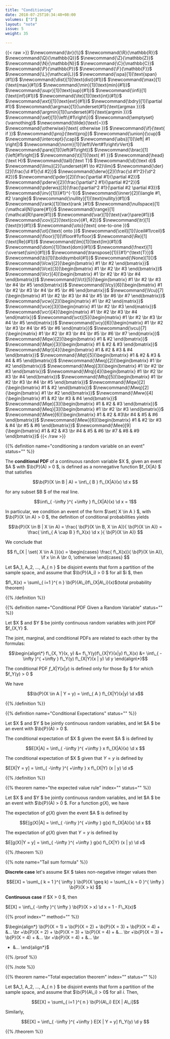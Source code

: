 ```yaml
---
title: "Conditioning"
date: 2018-07-25T10:34:48+08:00
volumes: ["3"]
layout: "note"
issue: 5
weight: 35

---
```


<!--more-->

<div class="latex-macros">
  {{< raw >}}
    $\newcommand{\br}{\\}$
    $\newcommand{\R}{\mathbb{R}}$
    $\newcommand{\Q}{\mathbb{Q}}$
    $\newcommand{\Z}{\mathbb{Z}}$
    $\newcommand{\N}{\mathbb{N}}$
    $\newcommand{\C}{\mathbb{C}}$
    $\newcommand{\P}{\mathbb{P}}$
    $\newcommand{\F}{\mathbb{F}}$
    $\newcommand{\L}{\mathcal{L}}$
    $\newcommand{\spa}[1]{\text{span}(#1)}$
    $\newcommand{\dist}[1]{\text{dist}(#1)}$
    $\newcommand{\max}[1]{\text{max}(#1)}$
    $\newcommand{\min}[1]{\text{min}(#1)}$
    $\newcommand{\supr}[1]{\text{sup}(#1)}$
    $\newcommand{\infi}[1]{\text{inf}(#1)}$
    $\newcommand{\ite}[1]{\text{int}(#1)}$
    $\newcommand{\ext}[1]{\text{ext}(#1)}$
    $\newcommand{\bdry}[1]{\partial #1}$
    $\newcommand{\argmax}[1]{\underset{#1}{\text{argmax }}}$
    $\newcommand{\argmin}[1]{\underset{#1}{\text{argmin }}}$
    $\newcommand{\set}[1]{\left\{#1\right\}}$
    $\newcommand{\emptyset}{\varnothing}$
    $\newcommand{\tilde}{\text{~}}$
    $\newcommand{\otherwise}{\text{ otherwise }}$
    $\newcommand{\if}{\text{ if }}$
    $\newcommand{\proj}{\text{proj}}$
    $\newcommand{\union}{\cup}$
    $\newcommand{\intercept}{\cap}$
    $\newcommand{\abs}[1]{\left| #1 \right|}$
    $\newcommand{\norm}[1]{\left\lVert#1\right\rVert}$
    $\newcommand{\pare}[1]{\left(#1\right)}$
    $\newcommand{\brac}[1]{\left[#1\right]}$
    $\newcommand{\t}[1]{\text{ #1 }}$
    $\newcommand{\head}{\text H}$
    $\newcommand{\tail}{\text T}$
    $\newcommand{\d}{\text d}$
    $\newcommand{\limu}[2]{\underset{#1 \to #2}\lim}$
    $\newcommand{\der}[2]{\frac{\d #1}{\d #2}}$
    $\newcommand{\derw}[2]{\frac{\d #1^2}{\d^2 #2}}$
    $\newcommand{\pder}[2]{\frac{\partial #1}{\partial #2}}$
    $\newcommand{\pderw}[2]{\frac{\partial^2 #1}{\partial #2^2}}$
    $\newcommand{\pderws}[3]{\frac{\partial^2 #1}{\partial #2 \partial #3}}$
    $\newcommand{\inv}[1]{{#1}^{-1}}$
    $\newcommand{\inner}[2]{\langle #1, #2 \rangle}$
    $\newcommand{\nullity}[1]{\text{nullity}(#1)}$
    $\newcommand{\rank}[1]{\text{rank }#1}$
    $\newcommand{\nullspace}[1]{\mathcal{N}\pare{#1}}$
    $\newcommand{\range}[1]{\mathcal{R}\pare{#1}}$
    $\newcommand{\var}[1]{\text{var}\pare{#1}}$
    $\newcommand{\cov}[2]{\text{cov}(#1, #2)}$
    $\newcommand{\tr}[1]{\text{tr}(#1)}$
    $\newcommand{\oto}{\text{ one-to-one }}$
    $\newcommand{\ot}{\text{ onto }}$
    $\newcommand{\ceil}[1]{\lceil#1\rceil}$
    $\newcommand{\floor}[1]{\lfloor#1\rfloor}$
    $\newcommand{\Re}[1]{\text{Re}(#1)}$
    $\newcommand{\Im}[1]{\text{Im}(#1)}$
    $\newcommand{\dom}[1]{\text{dom}(#1)}$
    $\newcommand{\fnext}[1]{\overset{\sim}{#1}}$
    $\newcommand{\transpose}[1]{{#1}^{\text{T}}}$
    $\newcommand{\b}[1]{\boldsymbol{#1}}$
    $\newcommand{\None}[1]{}$
    $\newcommand{\Vcw}[2]{\begin{bmatrix} #1 \br #2 \end{bmatrix}}$
    $\newcommand{\Vce}[3]{\begin{bmatrix} #1 \br #2 \br #3 \end{bmatrix}}$
    $\newcommand{\Vcr}[4]{\begin{bmatrix} #1 \br #2 \br #3 \br #4 \end{bmatrix}}$
    $\newcommand{\Vct}[5]{\begin{bmatrix} #1 \br #2 \br #3 \br #4 \br #5 \end{bmatrix}}$
    $\newcommand{\Vcy}[6]{\begin{bmatrix} #1 \br #2 \br #3 \br #4 \br #5 \br #6 \end{bmatrix}}$
    $\newcommand{\Vcu}[7]{\begin{bmatrix} #1 \br #2 \br #3 \br #4 \br #5 \br #6 \br #7 \end{bmatrix}}$
    $\newcommand{\vcw}[2]{\begin{matrix} #1 \br #2 \end{matrix}}$
    $\newcommand{\vce}[3]{\begin{matrix} #1 \br #2 \br #3 \end{matrix}}$
    $\newcommand{\vcr}[4]{\begin{matrix} #1 \br #2 \br #3 \br #4 \end{matrix}}$
    $\newcommand{\vct}[5]{\begin{matrix} #1 \br #2 \br #3 \br #4 \br #5 \end{matrix}}$
    $\newcommand{\vcy}[6]{\begin{matrix} #1 \br #2 \br #3 \br #4 \br #5 \br #6 \end{matrix}}$
    $\newcommand{\vcu}[7]{\begin{matrix} #1 \br #2 \br #3 \br #4 \br #5 \br #6 \br #7 \end{matrix}}$
    $\newcommand{\Mqw}[2]{\begin{bmatrix} #1 & #2 \end{bmatrix}}$
    $\newcommand{\Mqe}[3]{\begin{bmatrix} #1 & #2 & #3 \end{bmatrix}}$
    $\newcommand{\Mqr}[4]{\begin{bmatrix} #1 & #2 & #3 & #4 \end{bmatrix}}$
    $\newcommand{\Mqt}[5]{\begin{bmatrix} #1 & #2 & #3 & #4 & #5 \end{bmatrix}}$
    $\newcommand{\Mwq}[2]{\begin{bmatrix} #1 \br #2 \end{bmatrix}}$
    $\newcommand{\Meq}[3]{\begin{bmatrix} #1 \br #2 \br #3 \end{bmatrix}}$
    $\newcommand{\Mrq}[4]{\begin{bmatrix} #1 \br #2 \br #3 \br #4 \end{bmatrix}}$
    $\newcommand{\Mtq}[5]{\begin{bmatrix} #1 \br #2 \br #3 \br #4 \br #5 \end{bmatrix}}$
    $\newcommand{\Mqw}[2]{\begin{bmatrix} #1 & #2 \end{bmatrix}}$
    $\newcommand{\Mwq}[2]{\begin{bmatrix} #1 \br #2 \end{bmatrix}}$
    $\newcommand{\Mww}[4]{\begin{bmatrix} #1 & #2 \br #3 & #4 \end{bmatrix}}$
    $\newcommand{\Mqe}[3]{\begin{bmatrix} #1 & #2 & #3 \end{bmatrix}}$
    $\newcommand{\Meq}[3]{\begin{bmatrix} #1 \br #2 \br #3 \end{bmatrix}}$
    $\newcommand{\Mwe}[6]{\begin{bmatrix} #1 & #2 & #3\br #4 & #5 & #6 \end{bmatrix}}$
    $\newcommand{\Mew}[6]{\begin{bmatrix} #1 & #2 \br #3 & #4 \br #5 & #6 \end{bmatrix}}$
    $\newcommand{\Mee}[9]{\begin{bmatrix} #1 & #2 & #3 \br #4 & #5 & #6 \br #7 & #8 & #9 \end{bmatrix}}$
  {{< /raw >}}
</div>

{{% definition name="conditioning a random variable on an event" status="" %}}

The **conditional PDF** of a continuous random variable $X $, given an event $A $ with $\b{P}(A) > 0 $, is defined as a nonnegative function $f\_{X|A} $ that satisfies

$$\b{P}(X \in B | A) = \int\_{ B } f\_{X|A}(x) \d x $$

for any subset $B $ of the real line.

$$\int\_{ -\infty }^{ +\infty } f\_{X|A}(x) \d x = 1$$

In particular, we condition an event of the form $\set{ X \in A } $, with $\b{P}(X \in A) > 0 $, the definition of conditional probabilities yields

$$\b{P}(X \in B | X \in A) = \frac{ \b{P}(X \in B, X \in A)}{ \b{P}(X \in A)} = \frac{ \int\_{ A \cap B } f\_X(x) \d x }{ \b{P}(X \in A)} $$

We conclude that

$$ f\_{X  | \set{ X \in A }}(x) = \begin{cases}
  \frac{ f\_X(x)}{ \b{P}(X \in A)}, \if x \in A \br
  0, \otherwise
\end{cases} $$

Let $A\_1, A\_2, ..., A\_{ n } $ be disjoint events that form a partition of the sample space, and assume that $\b{P}(A\_i) > 0 $ for all $i $, then

$f\_X(x) = \sum\_{ i=1 }^{ n } \b{P}(A\_i)f\_{X|A\_i}(x)$(total probability theorem)

{{% /definition %}}

{{% definition name="Conditional PDF Given a Random Variable" status="" %}}

Let $X $ and $Y $ be jointly continuous random variables with joint PDF $f\_{X,Y} $.

The joint, marginal, and conditional PDFs are related to each other by the formulas:


$$\begin{align\*}
f\_{X, Y}(x, y) &= f\_Y(y)f\_{X|Y}(x|y)
f\_X(x) &= \int\_{ -\infty }^{ +\infty } f\_Y(y) f\_{X|Y}(x | y) \d y
\end{align\*}$$

The conditional PDF $f\_{X|Y}(x|y)$ is defined only for those $y $ for which $f\_Y(y) > 0 $

We have

$$\b{P}(X \in A | Y = y) = \int\_{ A } f\_{X|Y}(x|y) \d x$$

{{% /definition %}}

{{% definition name="Conditional Expectations" status="" %}}

Let $X $ and $Y $ be jointly continuous random variables, and let $A $ be an event with $\b{P}(A) > 0 $.

The conditional expectation of $X $ given the event $A $ is defined by

$$E[X|A] = \int\_{ -\infty }^{ +\infty } x f\_{X|A}(x) \d x $$

The conditional expectation of $X $ given that $Y = y$ is defined by

$E[X|Y = y] = \int\_{ -\infty }^{ +\infty } x f\_{X|Y} (x | y) \d x$

{{% /definition %}}

{{% theorem name="the expected value rule" index="" status="" %}}

Let $X $ and $Y $ be jointly continuous random variables, and let $A $ be an event with $\b{P}(A) > 0 $. For a function $g(X)$, we have

The expectation of $g(X)$ given the event $A $ is defined by

$$E[g(X)|A] = \int\_{ -\infty }^{ +\infty } g(x) f\_{X|A}(x) \d x $$

The expectation of $g(X)$ given that $Y = y$ is defined by

$E[g(X)|Y = y] = \int\_{ -\infty }^{ +\infty } g(x) f\_{X|Y} (x | y) \d x$

{{% /theorem %}}

{{% note name="Tail sum formula" %}}

**Discrete case** let's assume $X $ takes non-negative integer values then

$$E[X] = \sum\_{ k = 1 }^{ \infty } \b{P}(X \geq k) = \sum\_{ k = 0 }^{ \infty } \b{P}(X > k) $$

**Continuous case** if $X > 0 $, then

$E[X] = \int\_{  -\infty }^{ \infty } \b{P}(X > x) \d x = 1 - F\_X(x)$

{{% proof index="" method="" %}}

$\begin{align\*}
\b{P}(X = 1)  + \b{P}(X = 2) + \b{P}(X = 3)  + \b{P}(X = 4) + &... \br
+\b{P}(X = 2) + \b{P}(X = 3)  + \b{P}(X = 4) + &... \br
+\b{P}(X = 3)  + \b{P}(X = 4) + &... \br
+\b{P}(X = 4) + &... \br
+ &...
\end{align\*}$

{{% /proof %}}

{{% /note %}}

{{% theorem name="Total expectation theorem" index="" status="" %}}

Let $A\_1, A\_2, ..., A\_{ n } $ be disjoint events that form a partition of the sample space, and assume that $\b{P}(A\_i) > 0$ for all $i$. Then,

$$E[X] = \sum\_{ i=1 }^{ n } \b{P}(A\_i) E[X | A\_i]$$

Similarly,

$$E[X] = \int\_{ -\infty }^{ +\infty } E[X | Y = y] f\_Y(y) \d y $$

{{% /theorem %}}

